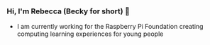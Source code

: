 ### Hi, I'm Rebecca (Becky for short) 👋

+ I am currently working for the Raspberry Pi Foundation creating computing learning experiences for young people
